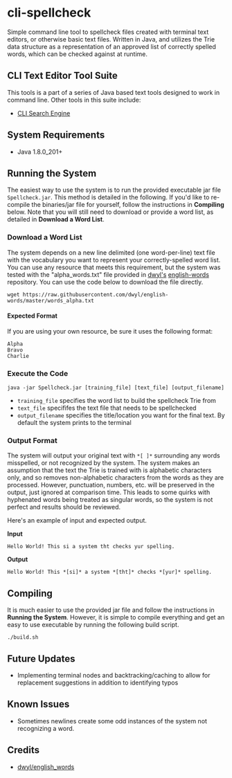 # cli-spellcheck
Simple command line tool to spellcheck files created with terminal text editors, or otherwise basic text files. Written in Java, and utilizes the Trie data structure as a representation of an approved list of correctly spelled words, which can be checked against at runtime.

## CLI Text Editor Tool Suite
This tools is a part of a series of Java based text tools designed to work in command line. Other tools in this suite include:
- [CLI Search Engine](https://github.com/marcusgabrielmartinez/cli-search-engine)

## System Requirements
- Java 1.8.0_201+

## Running the System
The easiest way to use the system is to run the provided executable jar file ```Spellcheck.jar```. This method is detailed in the following. If you'd like to re-compile the binaries/jar file for yourself, follow the instructions in **Compiling** below. Note that you will still need to download or provide a word list, as detailed in **Download a Word List**.

### Download a Word List
The system depends on a new line delimited (one word-per-line) text file with the vocabulary you want to represent your correctly-spelled word list.
You can use any resource that meets this requirement, but the system was tested with the "alpha_words.txt" file provided in [dwyl's](https://github.com/dwyl) 
[english-words](https://github.com/dwyl/english-words) repository. You can use the code below to download the file directly.

```
wget https://raw.githubusercontent.com/dwyl/english-words/master/words_alpha.txt
```

#### Expected Format
If you are using your own resource, be sure it uses the following format:
```
Alpha
Bravo
Charlie
```

### Execute the Code
```
java -jar Spellcheck.jar [training_file] [text_file] [output_filename]
```
- ```training_file``` specifies the word list to build the spellcheck Trie from
- ```text_file``` specififes the text file that needs to be spellchecked
- ```output_filename``` specifies the title/location you want for the final text. By default the system prints to the terminal

### Output Format
The system will output your original text with ```*[ ]*``` surrounding any words misspelled, or not recognized by the system.
The system makes an assumption that the text the Trie is trained with is alphabetic characters only, and so removes non-alphabetic characters from the words as they are processed.
However, punctuation, numbers, etc. will be preserved in the output, just ignored at comparison time. This leads to some quirks with hyphenated words being treated as singular words,
so the system is not perfect and results should be reviewed.

Here's an example of input and expected output.

**Input**

```
Hello World! This si a system tht checks yur spelling.
```

**Output**

```
Hello World! This *[si]* a system *[tht]* checks *[yur]* spelling.
```
## Compiling
It is much easier to use the provided jar file and follow the instructions in **Running the System**. However, it is simple to compile everything and get an easy to use executable by running the following build script.
```
./build.sh
```

## Future Updates
- Implementing terminal nodes and backtracking/caching to allow for replacement suggestions in addition to identifying typos

## Known Issues
- Sometimes newlines create some odd instances of the system not recognizing a word.

## Credits
- [dwyl/english_words](https://github.com/dwyl/english-words)
